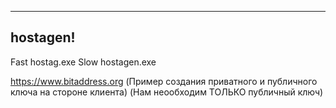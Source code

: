 -----
hostagen!  
-----
  Fast hostag.exe
  Slow hostagen.exe

https://www.bitaddress.org (Пример создания приватного и публичного ключа на стороне клиента) (Нам неообходим ТОЛЬКО публичный ключ)
  
